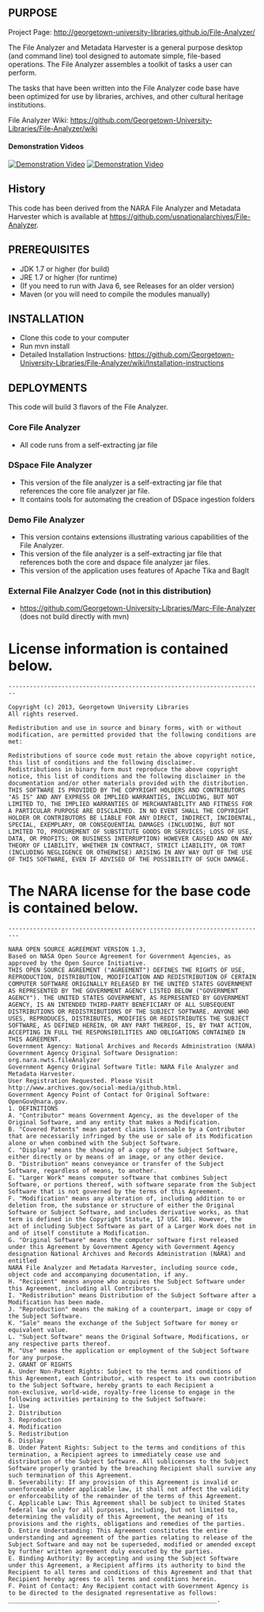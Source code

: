 ## PURPOSE
Project Page: http://georgetown-university-libraries.github.io/File-Analyzer/

The File Analyzer and Metadata Harvester is a general purpose desktop (and command line) 
tool designed to automate simple, file-based operations.  The File Analyzer assembles a toolkit of tasks a user can perform.

The tasks that have been written into the File Analyzer code base have been optimized for use by libraries, archives, 
and other cultural heritage institutions.

File Analyzer Wiki: https://github.com/Georgetown-University-Libraries/File-Analyzer/wiki

#### Demonstration Videos
[![Demonstration Video](https://i.ytimg.com/vi/kVi_k-HdH_4/1.jpg)](http://www.youtube.com/watch?v=kVi_k-HdH_4)
[![Demonstration Video](https://i.ytimg.com/vi/1I8n60ZrwHo/1.jpg)](http://www.youtube.com/watch?v=1I8n60ZrwHo)

## History

This code has been derived from the NARA File Analyzer and Metadata Harvester which is available at 
https://github.com/usnationalarchives/File-Analyzer.

## PREREQUISITES
- JDK 1.7 or higher (for build)
- JRE 1.7 or higher (for runtime)
- (If you need to run with Java 6, see Releases for an older version)
- Maven (or you will need to compile the modules manually)

## INSTALLATION
- Clone this code to your computer
- Run mvn install
- Detailed Installation Instructions: https://github.com/Georgetown-University-Libraries/File-Analyzer/wiki/Installation-instructions

## DEPLOYMENTS
This code will build 3 flavors of the File Analyzer.

### Core File Analyzer 
* All code runs from a self-extracting jar file

### DSpace File Analyzer
* This version of the file analyzer is a self-extracting jar file that references the core file analyzer jar file. 
* It contains tools for automating the creation of DSpace ingestion folders

### Demo File Analyzer
* This version contains extensions illustrating various capabilities of the File Analyzer.  
* This version of the file analyzer is a self-extracting jar file that references both the core and dspace file analyzer jar files.
* This version of the application uses features of Apache Tika and BagIt
 
### External File Analzyer Code (not in this distribution)
* https://github.com/Georgetown-University-Libraries/Marc-File-Analyzer (does not build directly with mvn)

# License information is contained below.

    ------------------------------------------------------------------------
    
    Copyright (c) 2013, Georgetown University Libraries
    All rights reserved.
    
    Redistribution and use in source and binary forms, with or without modification, are permitted provided that the following conditions are met:
    
    Redistributions of source code must retain the above copyright notice, this list of conditions and the following disclaimer.
    Redistributions in binary form must reproduce the above copyright notice, this list of conditions and the following disclaimer in the documentation and/or other materials provided with the distribution.
    THIS SOFTWARE IS PROVIDED BY THE COPYRIGHT HOLDERS AND CONTRIBUTORS "AS IS" AND ANY EXPRESS OR IMPLIED WARRANTIES, INCLUDING, BUT NOT LIMITED TO, THE IMPLIED WARRANTIES OF MERCHANTABILITY AND FITNESS FOR A PARTICULAR PURPOSE ARE DISCLAIMED. IN NO EVENT SHALL THE COPYRIGHT HOLDER OR CONTRIBUTORS BE LIABLE FOR ANY DIRECT, INDIRECT, INCIDENTAL, SPECIAL, EXEMPLARY, OR CONSEQUENTIAL DAMAGES (INCLUDING, BUT NOT LIMITED TO, PROCUREMENT OF SUBSTITUTE GOODS OR SERVICES; LOSS OF USE, DATA, OR PROFITS; OR BUSINESS INTERRUPTION) HOWEVER CAUSED AND ON ANY THEORY OF LIABILITY, WHETHER IN CONTRACT, STRICT LIABILITY, OR TORT (INCLUDING NEGLIGENCE OR OTHERWISE) ARISING IN ANY WAY OUT OF THE USE OF THIS SOFTWARE, EVEN IF ADVISED OF THE POSSIBILITY OF SUCH DAMAGE.
    
# The NARA license for the base code is contained below.
    -------------------------------------------------------------------------
    
    NARA OPEN SOURCE AGREEMENT VERSION 1.3, 
    Based on NASA Open Source Agreement for Government Agencies, as approved by the Open Source Initiative. 
    THIS OPEN SOURCE AGREEMENT ("AGREEMENT") DEFINES THE RIGHTS OF USE,
    REPRODUCTION, DISTRIBUTION, MODIFICATION AND REDISTRIBUTION OF CERTAIN
    COMPUTER SOFTWARE ORIGINALLY RELEASED BY THE UNITED STATES GOVERNMENT
    AS REPRESENTED BY THE GOVERNMENT AGENCY LISTED BELOW ("GOVERNMENT
    AGENCY"). THE UNITED STATES GOVERNMENT, AS REPRESENTED BY GOVERNMENT
    AGENCY, IS AN INTENDED THIRD-PARTY BENEFICIARY OF ALL SUBSEQUENT
    DISTRIBUTIONS OR REDISTRIBUTIONS OF THE SUBJECT SOFTWARE. ANYONE WHO
    USES, REPRODUCES, DISTRIBUTES, MODIFIES OR REDISTRIBUTES THE SUBJECT
    SOFTWARE, AS DEFINED HEREIN, OR ANY PART THEREOF, IS, BY THAT ACTION,
    ACCEPTING IN FULL THE RESPONSIBILITIES AND OBLIGATIONS CONTAINED IN
    THIS AGREEMENT.
    Government Agency: National Archives and Records Administration (NARA)
    Government Agency Original Software Designation: org.nara.nwts.fileAnalyzer
    Government Agency Original Software Title: NARA File Analyzer and Metadata Harvester.
    User Registration Requested. Please Visit http://www.archives.gov/social-media/github.html.
    Government Agency Point of Contact for Original Software: OpenGov@nara.gov.
    1. DEFINITIONS
    A. "Contributor" means Government Agency, as the developer of the
    Original Software, and any entity that makes a Modification.
    B. "Covered Patents" mean patent claims licensable by a Contributor
    that are necessarily infringed by the use or sale of its Modification
    alone or when combined with the Subject Software.
    C. "Display" means the showing of a copy of the Subject Software,
    either directly or by means of an image, or any other device.
    D. "Distribution" means conveyance or transfer of the Subject
    Software, regardless of means, to another.
    E. "Larger Work" means computer software that combines Subject
    Software, or portions thereof, with software separate from the Subject
    Software that is not governed by the terms of this Agreement.
    F. "Modification" means any alteration of, including addition to or
    deletion from, the substance or structure of either the Original
    Software or Subject Software, and includes derivative works, as that
    term is defined in the Copyright Statute, 17 USC 101. However, the
    act of including Subject Software as part of a Larger Work does not in
    and of itself constitute a Modification.
    G. "Original Software" means the computer software first released
    under this Agreement by Government Agency with Government Agency
    designation National Archives and Records Administration (NARA) and entitled
    NARA File Analyzer and Metadata Harvester, including source code,
    object code and accompanying documentation, if any.
    H. "Recipient" means anyone who acquires the Subject Software under
    this Agreement, including all Contributors.
    I. "Redistribution" means Distribution of the Subject Software after a
    Modification has been made.
    J. "Reproduction" means the making of a counterpart, image or copy of
    the Subject Software.
    K. "Sale" means the exchange of the Subject Software for money or
    equivalent value.
    L. "Subject Software" means the Original Software, Modifications, or
    any respective parts thereof.
    M. "Use" means the application or employment of the Subject Software
    for any purpose.
    2. GRANT OF RIGHTS
    A. Under Non-Patent Rights: Subject to the terms and conditions of
    this Agreement, each Contributor, with respect to its own contribution
    to the Subject Software, hereby grants to each Recipient a
    non-exclusive, world-wide, royalty-free license to engage in the
    following activities pertaining to the Subject Software:
    1. Use
    2. Distribution
    3. Reproduction
    4. Modification
    5. Redistribution
    6. Display
    B. Under Patent Rights: Subject to the terms and conditions of this
    termination, a Recipient agrees to immediately cease use and
    distribution of the Subject Software. All sublicenses to the Subject
    Software properly granted by the breaching Recipient shall survive any
    such termination of this Agreement.
    B. Severability: If any provision of this Agreement is invalid or
    unenforceable under applicable law, it shall not affect the validity
    or enforceability of the remainder of the terms of this Agreement.
    C. Applicable Law: This Agreement shall be subject to United States
    federal law only for all purposes, including, but not limited to,
    determining the validity of this Agreement, the meaning of its
    provisions and the rights, obligations and remedies of the parties.
    D. Entire Understanding: This Agreement constitutes the entire
    understanding and agreement of the parties relating to release of the
    Subject Software and may not be superseded, modified or amended except
    by further written agreement duly executed by the parties.
    E. Binding Authority: By accepting and using the Subject Software
    under this Agreement, a Recipient affirms its authority to bind the
    Recipient to all terms and conditions of this Agreement and that that
    Recipient hereby agrees to all terms and conditions herein.
    F. Point of Contact: Any Recipient contact with Government Agency is
    to be directed to the designated representative as follows:
    ___________________________________________________________.

